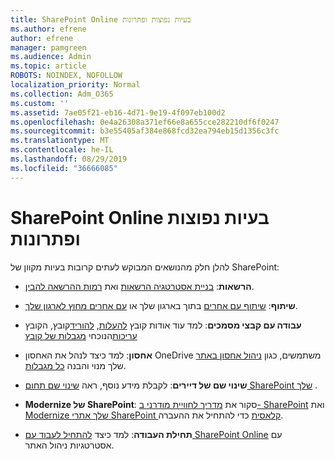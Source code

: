 ```yaml
---
title: SharePoint Online בעיות נפוצות ופתרונות
ms.author: efrene
author: efrene
manager: pamgreen
ms.audience: Admin
ms.topic: article
ROBOTS: NOINDEX, NOFOLLOW
localization_priority: Normal
ms.collection: Adm_O365
ms.custom: ''
ms.assetid: 7ae05f21-eb16-4d71-9e19-4f097eb100d2
ms.openlocfilehash: 0e4a26308a371ef66e8a655cce282210df6f0247
ms.sourcegitcommit: b3e55405af384e868fcd32ea794eb15d1356c3fc
ms.translationtype: MT
ms.contentlocale: he-IL
ms.lasthandoff: 08/29/2019
ms.locfileid: "36666085"
---
```

# <a name="sharepoint-online-common-issues-and-resolutions"></a>SharePoint Online בעיות נפוצות ופתרונות

להלן חלק מהנושאים המבוקש לעתים קרובות בעיות מקוון של SharePoint:

- **הרשאות**: [בניית אסטרטגיה הרשאות](https://docs.microsoft.com/sharepoint/default-sharepoint-groups) ואת [רמות ההרשאה להבין](https://docs.microsoft.com/sharepoint/understanding-permission-levels).

- **שיתוף**: [שיתוף עם אחרים](https://docs.microsoft.com/sharepoint/default-sharepoint-groups) בתוך בארגון שלך או [עם אחרים מחוץ לארגון שלך](https://docs.microsoft.com/sharepoint/external-sharing-overview).

- **עבודה עם קבצי מסמכים**: למד עוד אודות קובץ [להעלות](https://support.office.com/article/Upload-a-folder-or-files-to-a-document-library-eb18fcba-c953-4d45-8d90-8da66edeacdb), [להוריד](https://support.office.com/article/Download-files-and-folders-from-OneDrive-or-SharePoint-5c7397b7-19c7-4893-84fe-d02e8fa5df05)קובץ, הקובץ [עריכות](https://support.office.com/article/Edit-a-document-in-a-document-library-02d8497f-1c13-4114-949a-b8466f639b07)הנוכחי [מגבלות של קובץ](https://support.office.com/article/invalid-file-names-and-file-types-in-onedrive-onedrive-for-business-and-sharepoint-64883a5d-228e-48f5-b3d2-eb39e07630fa?ui=en-US&amp;rs=en-US&amp;ad=US)

- **אחסון**: למד כיצד לנהל את האחסון OneDrive משתמשים</a>, כגון [ניהול אחסון באתר](https://docs.microsoft.com/sharepoint/manage-site-collection-storage-limits) שלך מנוי והבנה [כל מגבלות](https://docs.microsoft.com/office365/servicedescriptions/sharepoint-online-service-description/sharepoint-online-limits).

- **שינוי שם של דיירים**: לקבלת מידע נוסף, ראה [שינוי שם תחום SharePoint שלך](https://docs.microsoft.com/sharepoint/change-your-sharepoint-domain-name) .

- **Modernize של SharePoint**: סקור את [מדריך לחוויית מודרני ב- SharePoint](https://docs.microsoft.com/sharepoint/guide-to-sharepoint-modern-experience) ואת [Modernize שלך אתרי SharePoint קלאסית](https://docs.microsoft.com/sharepoint/dev/transform/modernize-classic-sites) כדי להתחיל את ההעברה.

- **תחילת העבודה**: למד כיצד [להתחיל לעבוד עם SharePoint Online](https://docs.microsoft.com/sharepoint/introduction) עם אסטרטגיות ניהול האתר.
